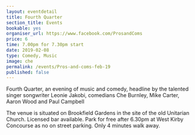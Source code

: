 ```yaml
---
layout: eventdetail
title: Fourth Quarter
section_title: Events
bookable: yes
organiser_url: https://www.facebook.com/ProsandComs
price: 6
time: 7.00pm for 7.30pm start
date: 2019-02-08
type: Comedy, Music
image: che
permalink: /events/Pros-and-coms-feb-19
published: false
---
```


Fourth Quarter, an evening of music and comedy, headline by the talented singer songwriter Leonie Jakobi, comedians Che Burnley, Mike Carter, Aaron Wood and Paul Campbell  

The venue is situated on Brookfield Gardens in the site of the old Unitarian Church. Licensed bar available. Park for free after 6.30pm at West Kirby Concourse as no on street parking. Only 4 minutes walk away.
